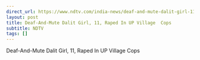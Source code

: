 ```yaml
---
direct_url: https://www.ndtv.com/india-news/deaf-and-mute-dalit-girl-11-raped-in-uttar-pradesh-cops-8185591#publisher=newsstand
layout: post
title: Deaf-And-Mute Dalit Girl, 11, Raped In UP Village  Cops
subtitle: NDTV
tags: []
---
```


Deaf-And-Mute Dalit Girl, 11, Raped In UP Village  Cops
